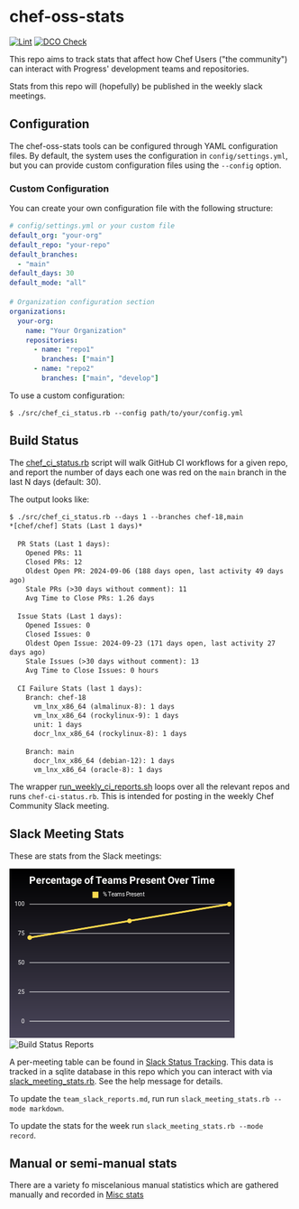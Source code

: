 # chef-oss-stats

[![Lint](https://github.com/jaymzh/chef-oss-stats/actions/workflows/lint.yml/badge.svg)](https://github.com/jaymzh/chef-oss-stats/actions/workflows/lint.yml)
[![DCO Check](https://github.com/jaymzh/chef-oss-stats/actions/workflows/dco.yml/badge.svg)](https://github.com/jaymzh/chef-oss-stats/actions/workflows/dco.yml)

This repo aims to track stats that affect how Chef Users ("the community") can
interact with Progress' development teams and repositories.

Stats from this repo will (hopefully) be published in the weekly slack meetings.

## Configuration

The chef-oss-stats tools can be configured through YAML configuration files. 
By default, the system uses the configuration in `config/settings.yml`, but you can 
provide custom configuration files using the `--config` option.

### Custom Configuration

You can create your own configuration file with the following structure:

```yaml
# config/settings.yml or your custom file
default_org: "your-org"
default_repo: "your-repo"
default_branches: 
  - "main"
default_days: 30
default_mode: "all"

# Organization configuration section
organizations:
  your-org:
    name: "Your Organization"
    repositories:
      - name: "repo1"
        branches: ["main"]
      - name: "repo2"
        branches: ["main", "develop"]
```

To use a custom configuration:

```shell
$ ./src/chef_ci_status.rb --config path/to/your/config.yml
```

## Build Status

The [chef_ci_status.rb](src/chef_ci_status.rb) script will walk GitHub CI
workflows for a given repo, and report the number of days each one was red on
the `main` branch in the last N days (default: 30).

The output looks like:

```shell
$ ./src/chef_ci_status.rb --days 1 --branches chef-18,main
*[chef/chef] Stats (Last 1 days)*

  PR Stats (Last 1 days):
    Opened PRs: 11
    Closed PRs: 12
    Oldest Open PR: 2024-09-06 (188 days open, last activity 49 days ago)
    Stale PRs (>30 days without comment): 11
    Avg Time to Close PRs: 1.26 days

  Issue Stats (Last 1 days):
    Opened Issues: 0
    Closed Issues: 0
    Oldest Open Issue: 2024-09-23 (171 days open, last activity 27 days ago)
    Stale Issues (>30 days without comment): 13
    Avg Time to Close Issues: 0 hours

  CI Failure Stats (last 1 days):
    Branch: chef-18
      vm_lnx_x86_64 (almalinux-8): 1 days
      vm_lnx_x86_64 (rockylinux-9): 1 days
      unit: 1 days
      docr_lnx_x86_64 (rockylinux-8): 1 days

    Branch: main
      docr_lnx_x86_64 (debian-12): 1 days
      vm_lnx_x86_64 (oracle-8): 1 days
```

The wrapper [run_weekly_ci_reports.sh](src/run_weekly_ci_reports.sh) loops
over all the relevant repos and runs `chef-ci-status.rb`. This is intended
for posting in the weekly Chef Community Slack meeting.

## Slack Meeting Stats

These are stats from the Slack meetings:

![Attendance](images/attendance-small.png) ![Build Status
Reports](images/build_status-small.png)

A per-meeting table can be found in [Slack Status
Tracking](team_slack_reports.md). This data is tracked in a sqlite database in
this repo which you can interact with via
[slack_meeting_stats.rb](src/slack_meeting_stats.rb). See the help message for
details.

To update the `team_slack_reports.md`, run run `slack_meeting_stats.rb --mode
markdown`.

To update the stats for the week run `slack_meeting_stats.rb --mode record`.

## Manual or semi-manual stats

There are a variety fo miscelanious manual statistics which are gathered
manually and recorded in [Misc stats](manual_stats/misc.md)
